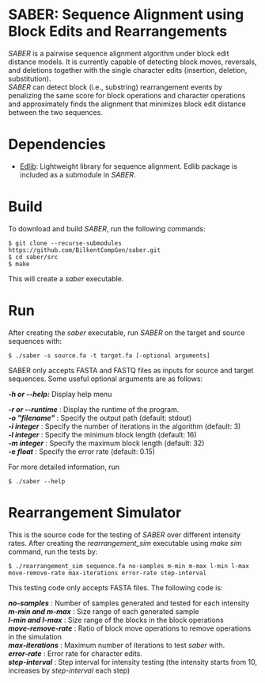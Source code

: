 # SABER: Sequence Alignment using Block Edits and Rearrangements
_SABER_ is a pairwise sequence alignment algorithm under block edit distance models. It is currently capable of detecting block moves, reversals, and deletions together with the single character edits (insertion, deletion, substitution).    
_SABER_ can detect block (i.e., substring) rearrangement events by penalizing the same score for block operations and character operations and approximately finds the alignment that minimizes block edit distance between the two sequences.   
 
# Dependencies
* [Edlib](https://martinsos.github.io/edlib/): Lightweight library for sequence alignment. Edlib package is included as a submodule in _SABER_.
 
# Build

To download and build _SABER_, run the following commands:     

```
$ git clone --recurse-submodules https://github.com/BilkentCompGen/saber.git
$ cd saber/src    
$ make   
```
This will create a _saber_ executable.

# Run

After creating the _saber_ executable, run _SABER_ on the target and source sequences with:   
```
$ ./saber -s source.fa -t target.fa [-optional arguments]
```
SABER only accepts FASTA and FASTQ files as inputs for source and target sequences.
Some useful optional arguments are as follows:    

***-h or --help:*** Display help menu      

***-r or --runtime*** : Display the runtime of the program.     
***-o "filename"***   : Specify the output path (default: stdout)     
***-i _integer_***    : Specify the number of iterations in the algorithm (default: 3)      
***-l _integer_***    : Specify the minimum block length (default: 16)       
***-m _integer_***    : Specify the maximum block length (default: 32)       
***-e _float_***      : Specify the error rate (default: 0.15)        

For more detailed information, run
```
$ ./saber --help
```

# Rearrangement Simulator

This is the source code for the testing of _SABER_ over different intensity rates. After creating the _rearrangement\_sim_ executable using _make sim_ command, run the tests by:   

```
$ ./rearrangement_sim sequence.fa no-samples m-min m-max l-min l-max move-remove-rate max-iterations error-rate step-interval
```   

This testing code only accepts FASTA files. The following code is:   

***no-samples***        : Number of samples generated and tested for each intensity   
***m-min and m-max***   : Size range of each generated sample   
***l-min and l-max***   : Size range of the blocks in the block operations   
***move-remove-rate***  : Ratio of block move operations to remove operations in the simulation   
***max-iterations***    : Maximum number of iterations to test _saber_ with.   
***error-rate***        : Error rate for character edits.   
***step-interval***     : Step interval for intensity testing (the intensity starts from 10, increases by _step-interval_ each step)   

